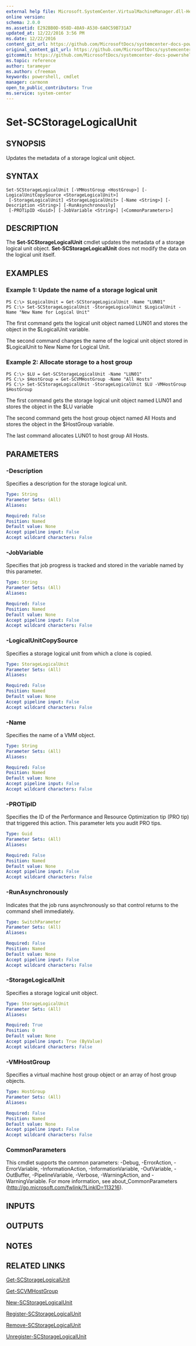 ```yaml
---
external help file: Microsoft.SystemCenter.VirtualMachineManager.dll-Help.xml
online version: 
schema: 2.0.0
ms.assetid: E292BB0D-958D-40A9-A530-6A0C59B731A7
updated_at: 12/22/2016 3:56 PM
ms.date: 12/22/2016
content_git_url: https://github.com/MicrosoftDocs/systemcenter-docs-powershell/blob/master/systemcenter-cmdlets/SystemCenter2016/VirtualMachineManager/vlatest/Set-SCStorageLogicalUnit.md
original_content_git_url: https://github.com/MicrosoftDocs/systemcenter-docs-powershell/blob/master/systemcenter-cmdlets/SystemCenter2016/VirtualMachineManager/vlatest/Set-SCStorageLogicalUnit.md
gitcommit: https://github.com/MicrosoftDocs/systemcenter-docs-powershell/blob/96e5647587661652225fbdd2c797cd4d59d542bc/systemcenter-cmdlets/SystemCenter2016/VirtualMachineManager/vlatest/Set-SCStorageLogicalUnit.md
ms.topic: reference
author: tarameyer
ms.author: cfreeman
keywords: powershell, cmdlet
manager: carmonm
open_to_public_contributors: True
ms.service: system-center
---
```


# Set-SCStorageLogicalUnit

## SYNOPSIS
Updates the metadata of a storage logical unit object.

## SYNTAX

```
Set-SCStorageLogicalUnit [-VMHostGroup <HostGroup>] [-LogicalUnitCopySource <StorageLogicalUnit>]
 [-StorageLogicalUnit] <StorageLogicalUnit> [-Name <String>] [-Description <String>] [-RunAsynchronously]
 [-PROTipID <Guid>] [-JobVariable <String>] [<CommonParameters>]
```

## DESCRIPTION
The **Set-SCStorageLogicalUnit** cmdlet updates the metadata of a storage logical unit object.
**Set-SCStorageLogicalUnit** does not modify the data on the logical unit itself.

## EXAMPLES

### Example 1: Update the name of a storage logical unit
```
PS C:\> $LogicalUnit = Get-SCStorageLogicalUnit -Name "LUN01"
PS C:\> Set-SCStorageLogicalUnit -StorageLogicalUnit $LogicalUnit -Name "New Name for Logical Unit"
```

The first command gets the logical unit object named LUN01 and stores the object in the $LogicalUnit variable.

The second command changes the name of the logical unit object stored in $LogicalUnit to New Name for Logical Unit.

### Example 2: Allocate storage to a host group
```
PS C:\> $LU = Get-SCStorageLogicalUnit -Name "LUN01"
PS C:\> $HostGroup = Get-SCVMHostGroup -Name "All Hosts"
PS C:\> Set-SCStorageLogicalUnit -StorageLogicalUnit $LU -VMHostGroup $HostGroup
```

The first command gets the storage logical unit object named LUN01 and stores the object in the $LU variable

The second command gets the host group object named All Hosts and stores the object in the $HostGroup variable.

The last command allocates LUN01 to host group All Hosts.

## PARAMETERS

### -Description
Specifies a description for the storage logical unit.

```yaml
Type: String
Parameter Sets: (All)
Aliases: 

Required: False
Position: Named
Default value: None
Accept pipeline input: False
Accept wildcard characters: False
```

### -JobVariable
Specifies that job progress is tracked and stored in the variable named by this parameter.

```yaml
Type: String
Parameter Sets: (All)
Aliases: 

Required: False
Position: Named
Default value: None
Accept pipeline input: False
Accept wildcard characters: False
```

### -LogicalUnitCopySource
Specifies a storage logical unit from which a clone is copied.

```yaml
Type: StorageLogicalUnit
Parameter Sets: (All)
Aliases: 

Required: False
Position: Named
Default value: None
Accept pipeline input: False
Accept wildcard characters: False
```

### -Name
Specifies the name of a VMM object.

```yaml
Type: String
Parameter Sets: (All)
Aliases: 

Required: False
Position: Named
Default value: None
Accept pipeline input: False
Accept wildcard characters: False
```

### -PROTipID
Specifies the ID of the Performance and Resource Optimization tip (PRO tip) that triggered this action.
This parameter lets you audit PRO tips.

```yaml
Type: Guid
Parameter Sets: (All)
Aliases: 

Required: False
Position: Named
Default value: None
Accept pipeline input: False
Accept wildcard characters: False
```

### -RunAsynchronously
Indicates that the job runs asynchronously so that control returns to the command shell immediately.

```yaml
Type: SwitchParameter
Parameter Sets: (All)
Aliases: 

Required: False
Position: Named
Default value: None
Accept pipeline input: False
Accept wildcard characters: False
```

### -StorageLogicalUnit
Specifies a storage logical unit object.

```yaml
Type: StorageLogicalUnit
Parameter Sets: (All)
Aliases: 

Required: True
Position: 0
Default value: None
Accept pipeline input: True (ByValue)
Accept wildcard characters: False
```

### -VMHostGroup
Specifies a virtual machine host group object or an array of host group objects.

```yaml
Type: HostGroup
Parameter Sets: (All)
Aliases: 

Required: False
Position: Named
Default value: None
Accept pipeline input: False
Accept wildcard characters: False
```

### CommonParameters
This cmdlet supports the common parameters: -Debug, -ErrorAction, -ErrorVariable, -InformationAction, -InformationVariable, -OutVariable, -OutBuffer, -PipelineVariable, -Verbose, -WarningAction, and -WarningVariable. For more information, see about_CommonParameters (http://go.microsoft.com/fwlink/?LinkID=113216).

## INPUTS

## OUTPUTS

## NOTES

## RELATED LINKS

[Get-SCStorageLogicalUnit](xref:SystemCenter2016/VirtualMachineManager/vlatest/Get-SCStorageLogicalUnit.md)

[Get-SCVMHostGroup](xref:SystemCenter2016/VirtualMachineManager/vlatest/Get-SCVMHostGroup.md)

[New-SCStorageLogicalUnit](xref:SystemCenter2016/VirtualMachineManager/vlatest/New-SCStorageLogicalUnit.md)

[Register-SCStorageLogicalUnit](xref:SystemCenter2016/VirtualMachineManager/vlatest/Register-SCStorageLogicalUnit.md)

[Remove-SCStorageLogicalUnit](xref:SystemCenter2016/VirtualMachineManager/vlatest/Remove-SCStorageLogicalUnit.md)

[Unregister-SCStorageLogicalUnit](xref:SystemCenter2016/VirtualMachineManager/vlatest/Unregister-SCStorageLogicalUnit.md)

